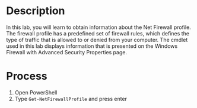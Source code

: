 # Description
In this lab, you will learn to obtain information about the Net Firewall profile. The firewall profile has a predefined set of firewall rules, which defines the type of traffic that is allowed to or denied from your computer. The cmdlet used in this lab displays information that is presented on the Windows Firewall with Advanced Security Properties page.

# Process
1. Open PowerShell
2. Type `Get-NetFirewallProfile` and press enter